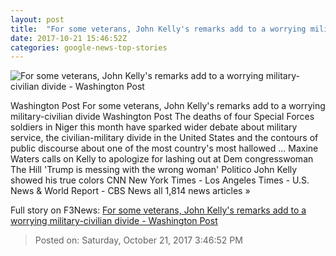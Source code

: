 ```yaml
---
layout: post
title:  "For some veterans, John Kelly's remarks add to a worrying military-civilian divide - Washington Post"
date: 2017-10-21 15:46:52Z
categories: google-news-top-stories
---
```


![For some veterans, John Kelly's remarks add to a worrying military-civilian divide - Washington Post](https://img.washingtonpost.com/rf/image_1484w/2010-2019/WashingtonPost/2017/10/21/National-Security/Images/Trump_The_Fallen_75373-ec8d8.jpg?t=20170517)

Washington Post For some veterans, John Kelly's remarks add to a worrying military-civilian divide Washington Post The deaths of four Special Forces soldiers in Niger this month have sparked wider debate about military service, the civilian-military divide in the United States and the contours of public discourse about one of the most country's most hallowed ... Maxine Waters calls on Kelly to apologize for lashing out at Dem congresswoman The Hill 'Trump is messing with the wrong woman' Politico John Kelly showed his true colors CNN New York Times - Los Angeles Times - U.S. News & World Report - CBS News all 1,814 news articles »


Full story on F3News: [For some veterans, John Kelly's remarks add to a worrying military-civilian divide - Washington Post](http://www.f3nws.com/n/QdygvG)

> Posted on: Saturday, October 21, 2017 3:46:52 PM
